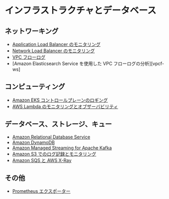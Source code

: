 # インフラストラクチャとデータベース




## ネットワーキング

- [Application Load Balancer のモニタリング][alb-docs]
- [Network Load Balancer のモニタリング][nlb-docs]
- [VPC フローログ][vpcfl]
- [Amazon Elasticsearch Service を使用した VPC フローログの分析][vpcf-ws]




## コンピューティング

- [Amazon EKS コントロールプレーンのロギング][eks-cp]
- [AWS Lambda のモニタリングとオブザーバビリティ][lambda-docs]




## データベース、ストレージ、キュー

- [Amazon Relational Database Service][rds]
- [Amazon DynamoDB][ddb]
- [Amazon Managed Streaming for Apache Kafka][msk]
- [Amazon S3 でのログ記録とモニタリング][s3mon]
- [Amazon SQS と AWS X-Ray][sqstrace]



## その他

- [Prometheus エクスポーター][prometheus-exporters]

[alb-docs]: https://docs.aws.amazon.com/ja_jp/elasticloadbalancing/latest/application/load-balancer-monitoring.html
[nlb-docs]: https://docs.aws.amazon.com/ja_jp/elasticloadbalancing/latest/network/load-balancer-monitoring.html
[vpcfl]: https://docs.aws.amazon.com/ja_jp/vpc/latest/userguide/flow-logs.html
[eks-cp]: https://docs.aws.amazon.com/ja_jp/eks/latest/userguide/control-plane-logs.html
[lambda-docs]: https://docs.aws.amazon.com/ja_jp/lambda/latest/operatorguide/monitoring-observability.html
[rds]: rds.md
[ddb]: dynamodb.md
[msk]: msk.md
[s3mon]: https://docs.aws.amazon.com/ja_jp/AmazonS3/latest/userguide/s3-incident-response.html
[sqstrace]: https://docs.aws.amazon.com/ja_jp/xray/latest/devguide/xray-services-sqs.html
[prometheus-exporters]: https://prometheus.io/docs/instrumenting/exporters/
